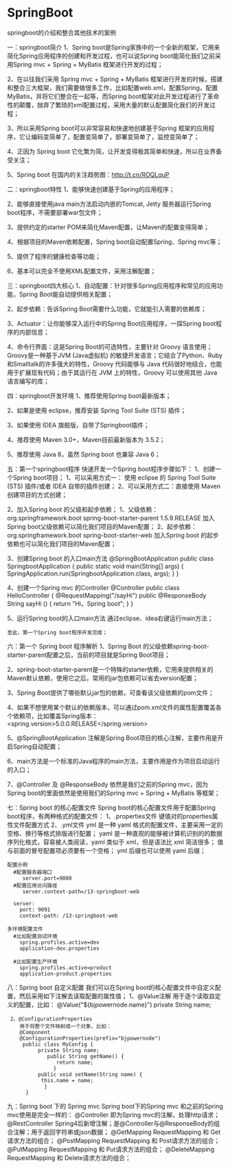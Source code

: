 # SpringBoot
springboot的介绍和整合其他技术的案例

一：springboot简介
  1、Spring boot是Spring家族中的一个全新的框架，它用来简化Spring应用程序的创建和开发过程，也可以说Spring boot能简化我们之前采用Spring mvc + Spring + MyBatis 框架进行开发的过程；
  
  2、在以往我们采用 Spring mvc + Spring + MyBatis 框架进行开发的时候，搭建和整合三大框架，我们需要做很多工作，比如配置web.xml，配置Spring，配置MyBatis，并将它们整合在一起等，而Spring boot框架对此开发过程进行了革命性的颠覆，抛弃了繁琐的xml配置过程，采用大量的默认配置简化我们的开发过程；
  
  3、所以采用Spring boot可以非常容易和快速地创建基于Spring 框架的应用程序，它让编码变简单了，配置变简单了，部署变简单了，监控变简单了；
  
  4、正因为 Spring boot 它化繁为简，让开发变得极其简单和快速，所以在业界备受关注；
  
  5、Spring boot 在国内的关注趋势图：http://t.cn/ROQLquP
  
二：springboot特性
  1、能够快速创建基于Spring的应用程序；
  
  2、能够直接使用java main方法启动内嵌的Tomcat, Jetty 服务器运行Spring boot程序，不需要部署war包文件；
  
  3、提供约定的starter POM来简化Maven配置，让Maven的配置变得简单；
  
  4、根据项目的Maven依赖配置，Spring boot自动配置Spring、Spring mvc等；
  
  5、提供了程序的健康检查等功能；
  
  6、基本可以完全不使用XML配置文件，采用注解配置；
  
三：springboot四大核心
  1、自动配置：针对很多Spring应用程序和常见的应用功能，Spring Boot能自动提供相关配置；
  
  2、起步依赖：告诉Spring Boot需要什么功能，它就能引入需要的依赖库；
  
  3、Actuator：让你能够深入运行中的Spring Boot应用程序，一探Spring boot程序的内部信息；
  
  4、命令行界面：这是Spring Boot的可选特性，主要针对 Groovy 语言使用；
  Groovy是一种基于JVM (Java虚拟机) 的敏捷开发语言；它结合了Python、Ruby和Smalltalk的许多强大的特性，Groovy 代码能够与 Java 代码很好地结合，也能用于扩展现有代码；由于其运行在 JVM 上的特性，Groovy 可以使用其他 Java 语言编写的库；
  
四：springboot开发环境
  1、推荐使用Spring boot最新版本；
  
  2、如果是使用 eclipse，推荐安装 Spring Tool Suite (STS) 插件；
  
  3、如果使用 IDEA 旗舰版，自带了Springboot插件；
  
  4、推荐使用 Maven 3.0+，Maven目前最新版本为 3.5.2；
  
  5、推荐使用 Java 8，虽然 Spring boot 也兼容 Java 6；
  
五：第一个springboot程序
  快速开发一个Spring boot程序步骤如下：
  1、创建一个Spring boot项目；
     1、可以采用方式一： 使用 eclipse 的 Spring Tool Suite (STS) 插件/或者 IDEA 自带的插件创建；
     2、可以采用方式二：直接使用 Maven 创建项目的方式创建；
   
  2、加入Spring boot 的父级和起步依赖；
     1、父级依赖：
     <parent>
       <groupId>org.springframework.boot</groupId>
       <artifactId>spring-boot-starter-parent</artifactId>
       <version>1.5.9.RELEASE</version>
       <relativePath />
     </parent>
     加入Spring boot父级依赖可以简化我们项目的Maven配置；
    2、起步依赖：
    <dependency>
      <groupId>org.springframework.boot</groupId>
      <artifactId>spring-boot-starter-web</artifactId>
    </dependency>
    加入Spring boot 的起步依赖也可以简化我们项目的Maven配置；
    
 3、创建Spring boot 的入口main方法
    @SpringBootApplication
      public class SpringbootApplication {
	        public static void main(String[] args) {
		        SpringApplication.run(SpringbootApplication.class, args);
	                   }
                  }
                  
 4、创建一个Spring mvc 的Controller
    @Controller
      public class HelloController {
	    @RequestMapping("/sayHi")
	        public @ResponseBody String sayHi () {
		        return "Hi，Spring boot";
	            }
            }
            
 5、运行Spring boot的入口main方法
    通过eclipse、idea右键运行main方法；
    
    至此，第一个Spring boot程序开发完成；
    
六：第一个 Spring boot 程序解析
  1、Spring Boot 的父级依赖spring-boot-starter-parent配置之后，当前的项目就是Spring Boot项目；
  
  2、spring-boot-starter-parent是一个特殊的starter依赖，它用来提供相关的Maven默认依赖，使用它之后，常用的jar包依赖可以省去version配置；
  
  3、Spring Boot提供了哪些默认jar包的依赖，可查看该父级依赖的pom文件；
  
  4、如果不想使用某个默认的依赖版本，可以通过pom.xml文件的属性配置覆盖各个依赖项，比如覆盖Spring版本：
     <properties>
         <spring.version>5.0.0.RELEASE</spring.version>
     </properties>
     
  5、@SpringBootApplication 注解是Spring Boot项目的核心注解，主要作用是开启Spring自动配置；
  
  6、main方法是一个标准的Java程序的main方法，主要作用是作为项目启动运行的入口；
  
  7、@Controller 及 @ResponseBody 依然是我们之前的Spring mvc，因为Spring boot的里面依然是使用我们的Spring mvc + Spring + MyBatis 等框架；
  
七：Spring boot 的核心配置文件
    Spring boot的核心配置文件用于配置Spring boot程序，有两种格式的配置文件：
    1、.properties文件
        键值对的properties属性文件配置方式
    2、.yml文件
        yml 是一种 yaml 格式的配置文件，主要采用一定的空格、换行等格式排版进行配置；
        yaml 是一种直观的能够被计算机识别的的数据序列化格式，容易被人类阅读，yaml 类似于 xml，但是语法比 xml 简洁很多；
        值与前面的冒号配置项必须要有一个空格；
        yml 后缀也可以使用 yaml 后缀；
        
    配置示例
      #配置服务器端口
         server.port=9800
      #配置应用访问路径
         server.context-path=/13-springboot-web
         
      server:
        port: 9091
        context-path: /13-springboot-web
        
    多环境配置文件
      #比如配置测试环境
        spring.profiles.active=dev
        application-dev.properties
        
      #比如配置生产环境
        spring.profiles.active=product
        application-product.properties
        
八：Spring boot 自定义配置
    我们可以在Spring boot的核心配置文件中自定义配置，然后采用如下注解去读取配置的属性值；
     1、@Value注解
        用于逐个读取自定义的配置，比如：
          @Value("${bjpowernode.name}")
           private String name;
           
     2、@ConfigurationProperties
        用于将整个文件映射成一个对象，比如：
        @Component
        @ConfigurationProperties(prefix="bjpowernode")
         public class MyConfig {
	          private String name;
	             public String getName() {
		            return name;
	               }
	          public void setName(String name) {
		       this.name = name;
	            }
          }
          
九：Spring boot 下的 Spring mvc
    Spring boot下的Spring mvc 和之前的Spring mvc使用是完全一样的：
    @Controller  即为Spring mvc的注解，处理http请求；
    @RestController  Spring4后新增注解；是@Controller与@ResponseBody的组合注解；用于返回字符串或json数据；
    @GetMapping  RequestMapping 和 Get请求方法的组合；
    @PostMapping  RequestMapping 和 Post请求方法的组合；
    @PutMapping  RequestMapping 和 Put请求方法的组合；
    @DeleteMapping  RequestMapping 和 Delete请求方法的组合；

